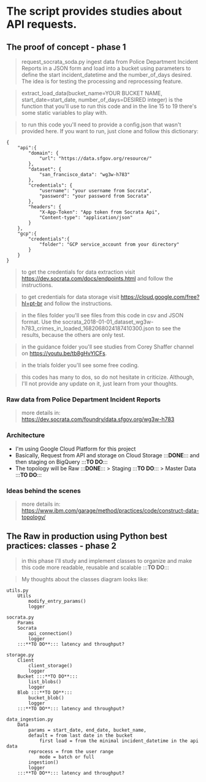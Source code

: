# The script provides studies about API requests.

## The proof of concept - phase 1

> request_socrata_soda.py ingest data from Police Department Incident Reports in a JSON form and load into a bucket using parameters to define the start incident_datetime and the number_of_days desired. The idea is for testing the processing and reprocessing feature.

> extract_load_data(bucket_name=YOUR BUCKET NAME, start_date=start_date, number_of_days=DESIRED integer) is the function that you'll use to run this code and in the line 15 to 19 there's some static variables to play with.

> to run this code you'll need to provide a config.json that wasn't provided here. If you want to run, just clone and follow this dictionary:

```
{
    "api":{
        "domain": {
            "url": "https://data.sfgov.org/resource/"
        },
        "dataset": {
            "san_francisco_data": "wg3w-h783"
        },
        "credentials": {
            "username": "your username from Socrata",
            "password": "your password from Socrata"
        },
        "headers": {
            "X-App-Token": "App token from Socrata Api",
            "Content-type": "application/json"
        }
    },
    "gcp":{
        "credentials":{
            "folder": "GCP service_account from your directory"
        }
    }
}
```

> to get the credentials for data extraction visit https://dev.socrata.com/docs/endpoints.html and follow the instructions.

> to get credentials for data storage visit https://cloud.google.com/free?hl=pt-br and follow the instructions.

> in the files folder you'll see files from this code in csv and JSON format. Use the socrata_2018-01-01_dataset_wg3w-h783_crimes_in_loaded_1682068024187410300.json to see the results, because the others are only test.

> in the guidance folder you'll see studies from Corey Shaffer channel on https://youtu.be/tb8gHvYlCFs.

> in the trials folder you'll see some free coding.

> this codes has many to dos, so do not hesitate in criticize. Although, I'll not provide any update on it, just learn from your thoughts.

### Raw data from Police Department Incident Reports

> more details in: https://dev.socrata.com/foundry/data.sfgov.org/wg3w-h783

### Architecture

- I'm using Google Cloud Platform for this project
- Basically, Request from API and storage on Cloud Storage :::**DONE**::: and then staging on BigQuery :::**TO DO**:::
- The topology will be Raw :::**DONE**::: > Staging :::**TO DO**::: > Master Data :::**TO DO**:::

### Ideas behind the scenes

> more details in: https://www.ibm.com/garage/method/practices/code/construct-data-topology/

## The Raw in production using Python best practices: classes - phase 2

> in this phase I'll study and implement classes to organize and make this code more readable, reusable and scalable :::**TO DO**:::

> My thoughts about the classes diagram looks like:

```
utils.py
    Utils
        modify_entry_params()
        logger

socrata.py
    Params
    Socrata
	    api_connection()
		logger
	:::**TO DO**::: latency and throughput?

storage.py
    Client
        client_storage()
        logger
    Bucket :::**TO DO**::: 
        list_blobs()
        logger
    Blob :::**TO DO**::: 
        bucket_blob()
		logger
	:::**TO DO**::: latency and throughput?

data_ingestion.py
    Data
        params = start_date, end_date, bucket_name,  
        default = from last date in the bucket
            first load = from the minimal incident_datetime in the api data
        reprocess = from the user range 
            mode = batch or full
        ingestion()
        logger
    :::**TO DO**::: latency and throughput?
```


